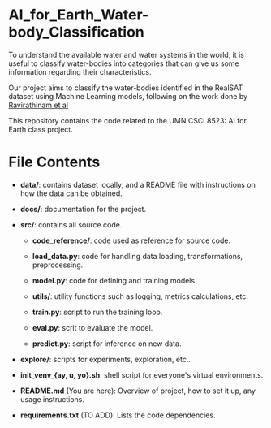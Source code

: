 # AI_for_Earth_Water-body_Classification

To understand the available water and water systems in the world, it is useful to classify water-bodies into categories that can give us some information regarding their characteristics.

Our project aims to classify the water-bodies identified in the RealSAT dataset using Machine Learning models, following on the work done by [Ravirathinam et al](https://www.researchgate.net/publication/364516705_Spatiotemporal_Classification_with_limited_labels_using_Constrained_Clustering_for_large_datasets)

This repository contains the code related to the UMN CSCI 8523: AI for Earth class project.


# File Contents

* **data/**: contains dataset locally, and a README file with instructions on how the data can be obtained.

* **docs/**: documentation for the project.

* **src/**: contains all source code.

    * **code_reference/**: code used as reference for source code.

    * **load_data.py**: code for handling data loading, transformations, preprocessing.

    * **model.py**: code for defining and training models.

    * **utils/**: utility functions such as logging, metrics calculations, etc.

    * **train.py**: script to run the training loop.

    * **eval.py**: scrit to evaluate the model.

    * **predict.py**: script for inference on new data.

* **explore/**: scripts for experiments, exploration, etc..

* **init_venv_{ay, u, yo}.sh**: shell script for everyone's virtual environments.

* **README.md** (You are here): Overview of project, how to set it up, any usage instructions.

* **requirements.txt** (TO ADD): Lists the code dependencies.
